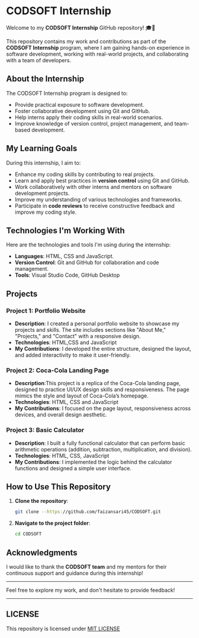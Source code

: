 # CODSOFT Internship

Welcome to my **CODSOFT Internship** GitHub repository! 🎓🚀

This repository contains my work and contributions as part of the **CODSOFT Internship** program, where I am gaining hands-on experience in software development, working with real-world projects, and collaborating with a team of developers.

## About the Internship

The CODSOFT Internship program is designed to:
- Provide practical exposure to software development.
- Foster collaborative development using Git and GitHub.
- Help interns apply their coding skills in real-world scenarios.
- Improve knowledge of version control, project management, and team-based development.

## My Learning Goals

During this internship, I aim to:
- Enhance my coding skills by contributing to real projects.
- Learn and apply best practices in **version control** using Git and GitHub.
- Work collaboratively with other interns and mentors on software development projects.
- Improve my understanding of various technologies and frameworks.
- Participate in **code reviews** to receive constructive feedback and improve my coding style.

## Technologies I'm Working With

Here are the technologies and tools I'm using during the internship:
- **Languages**: HTML, CSS and JavaScript.
- **Version Control**: Git and GitHub for collaboration and code management.
- **Tools**: Visual Studio Code, GitHub Desktop

## Projects

### Project 1: Portfolio Website
- **Description**:  I created a personal portfolio website to showcase my projects and skills. The site includes sections like "About Me," "Projects," and "Contact" with a responsive design.
- **Technologies**: HTML,CSS and JavaScript
- **My Contributions**:  I developed the entire structure, designed the layout, and added interactivity to make it user-friendly.

### Project 2: Coca-Cola Landing Page
- **Description**:This project is a replica of the Coca-Cola landing page, designed to practice UI/UX design skills and responsiveness. The page mimics the style and layout of Coca-Cola’s homepage.
- **Technologies**: HTML, CSS and JavaScript
- **My Contributions**: I focused on the page layout, responsiveness across devices, and overall design aesthetic.

### Project 3: Basic Calculator
- **Description**: I built a fully functional calculator that can perform basic arithmetic operations (addition, subtraction, multiplication, and division).
- **Technologies**: HTML, CSS, JavaScript
- **My Contributions**: I implemented the logic behind the calculator functions and designed a simple user interface.

## How to Use This Repository

1. **Clone the repository**:
   ```bash
   git clone --https://github.com/faizansari45/CODSOFT.git
   ```

2. **Navigate to the project folder**:
   ```bash
   cd CODSOFT
   ```


## Acknowledgments

I would like to thank the **CODSOFT team** and my mentors for their continuous support and guidance during this internship!

---

Feel free to explore my work, and don't hesitate to provide feedback!

---

## LICENSE

This repository is licensed under [MIT LICENSE](https://github.com/faizansari45/CODSOFT/blob/main/LICENSE)
